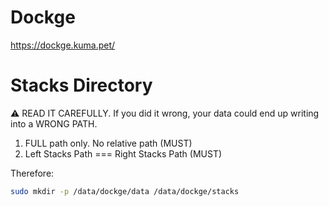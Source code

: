 # Dockge

https://dockge.kuma.pet/

# Stacks Directory

⚠️ READ IT CAREFULLY. If you did it wrong, your data could end up writing into a WRONG PATH.

1. FULL path only. No relative path (MUST)
2. Left Stacks Path === Right Stacks Path (MUST)

Therefore:
```bash
sudo mkdir -p /data/dockge/data /data/dockge/stacks
```

